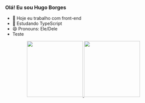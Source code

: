 ### Olá! Eu sou Hugo Borges


- 🔭 Hoje eu trabalho com front-end
- 🌱 Estudando TypeScript
- 😄 Pronouns: Ele/Dele
- Teste

<div align="center">
  <a href="https://github.com/hugoborgess">
  <img height="180em" src="https://github-readme-stats.vercel.app/api?username=hugoborgess&show_icons=true&theme=aura&include_all_commits=true&count_private=true"/>
  <img height="180em" src="https://github-readme-stats.vercel.app/api/top-langs/?username=hugoborgess&layout=compact&langs_count=7&theme=aura"/>
</div>
